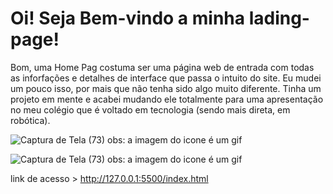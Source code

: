 # Oi! Seja Bem-vindo a minha lading-page!

Bom, uma Home Pag costuma ser uma página web de entrada com todas as inforfações e detalhes de interface que passa o intuito do site.
Eu mudei um pouco isso, por mais que não tenha sido algo muito diferente.
Tinha um projeto em mente e acabei mudando ele totalmente para uma apresentação no meu colégio que é voltado em tecnologia (sendo mais direta, em robótica).

![Captura de Tela (73)](https://user-images.githubusercontent.com/101207111/202826121-9034c808-4630-4d21-93f7-b8c3efe007e6.png)
obs: a imagem do icone é um gif

![Captura de Tela (73)](https://user-images.githubusercontent.com/101207111/202826129-c888d226-a774-42df-b2f5-31d06e53113e.png)
obs: a imagem do icone é um gif

link de acesso > http://127.0.0.1:5500/index.html

